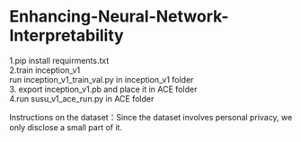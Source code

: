 # Enhancing-Neural-Network-Interpretability

1.pip install requirments.txt  
2.train inception_v1  
  run inception_v1_train_val.py in inception_v1 folder  
3. export inception_v1.pb and place it in ACE folder  
4.run susu_v1_ace_run.py in ACE folder  

Instructions on the dataset：Since the dataset involves personal privacy, we only disclose a small part of it.
